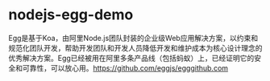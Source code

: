 # nodejs-egg-demo
Egg是基于Koa，由阿里Node.js团队封装的企业级Web应用解决方案，以约束和规范化团队开发，帮助开发团队和开发人员降低开发和维护成本为核心设计理念的优秀解决方案。Egg已经被用在阿里多条产品线（包括蚂蚁）上，已经证明它的安全和可靠性，可以放心用。https://github.com/eggjs/egg​github.com 
